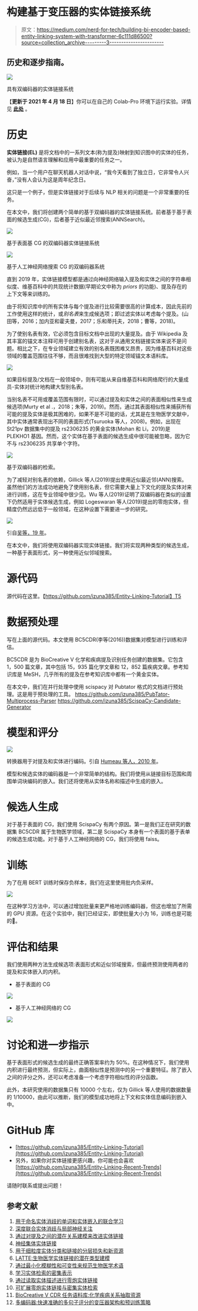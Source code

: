 # 构建基于变压器的实体链接系统

> 原文：<https://medium.com/nerd-for-tech/building-bi-encoder-based-entity-linking-system-with-transformer-6c111d86500?source=collection_archive---------3----------------------->

## 历史和逐步指南。

![](img/f07269cdcd9bdb20811d0152125dbaf3.png)

具有双编码器的实体链接系统

【**更新于 2021 年 4 月 18 日**】你可以在自己的 Colab-Pro 环境下运行实验。详情见 [**此处**](https://github.com/izuna385/Entity-Linking-Tutorial/blob/main/docs/Colab_Pro_Tutorial.md) 。

# **历史**

**实体链接(EL)** 是将文档中的一系列文本(称为提及)映射到知识图中的实体的任务，被认为是自然语言理解和应用中最重要的任务之一。

例如，当一个用户在聊天机器人对话中说，“我今天看到了独立日，它非常令人兴奋，”没有人会认为这是周年纪念日。

这只是一个例子，但是实体链接对于后续与 NLP 相关的问题是一个非常重要的任务。

在本文中，我们将创建两个简单的基于双编码器的实体链接系统。前者基于基于表面的候选生成(CG)，后者基于近似最近邻搜索(ANNSearch)。

![](img/f4366e2e3bcdc1569b08041bb2a6784e.png)

基于表面基 CG 的双编码器实体链接系统

![](img/b14e4296011ee6fab05fa2180f83a2e5.png)

基于人工神经网络搜索 CG 的双编码器系统

直到 2019 年，实体链接模型都是通过向神经网络输入提及和实体之间的字符串相似度、维基百科中的共现统计数据(早期论文中称为 *priors* 的功能)、提及存在的上下文等来训练的。

由于将知识库中的所有实体与每个提及进行比较需要很高的计算成本，因此先前的工作使用这样的统计，或*别名表*来生成候选项；即过滤实体以考虑每个提及。(山田等，2016；加内亚和霍夫曼，2017；乐和蒂托夫，2018；曹等，2018)。

为了使别名表有效，它必须包含目标文档中出现的大量提及。由于 Wikipedia 及其丰富的锚文本注释可用于创建别名表，这对于从通用文档链接实体来说不是问题。相比之下，在专业领域建立有效的别名表既困难又昂贵，因为维基百科对这些领域的覆盖范围往往不够，而且很难找到大型的特定领域锚文本语料库。

![](img/61507a4fe989e0b65c00a0470d2fd0a7.png)

如果目标提及/文档在一般领域中，则有可能从来自维基百科和网络爬行的大量成员-实体对统计地构建大型别名表。

当别名表不可用或覆盖范围有限时，可以通过提及和实体之间的表面相似性来生成候选项(Murty et al .，2018；朱等，2019)。然而，通过其表面相似性来捕获所有可能的提及实体是极其困难的，如果不是不可能的话，尤其是在生物医学文献中，其中实体通常表现出不同的表面形式(Tsuruoka 等人，2008)。例如，出现在 St21pv 数据集中的提及 rs2306235 的黄金实体(Mohan 和 Li，2019)是 PLEKHO1 基因。然而，这个实体在基于表面的候选生成中很可能被忽略，因为它不与 rs2306235 共享单个字符。

![](img/2cf1f85a906f09784813bd180e8e9a1e.png)

基于双编码器的检索。

为了减轻对别名表的依赖，Gillick 等人(2019)提出使用近似最近邻(ANN)搜索。虽然他们的方法成功地避免了使用别名表，但它需要大量上下文化的提及实体对来进行训练，这在专业领域中很少见。Wu 等人(2019)证明了双编码器在类似的设置下仍然适用于实体候选生成，例如 Logeswaran 等人(2019)提出的零炮实体，但精度仍然远远低于一般领域，在这种设置下需要进一步的研究。

![](img/7561368d10deaf597e08794a46229b3c.png)

引自[吴等，19 年](https://arxiv.org/abs/1911.03814)。

在本文中，我们将使用双编码器实现实体链接。我们将实现两种类型的候选生成，一种基于表面形式，另一种使用近似邻域搜索。

# **源代码**

源代码在这里。【https://github.com/izuna385/Entity-Linking-Tutorial】T5


# **数据预处理**

写在上面的源代码。本文使用 BC5CDR(李等(2016))数据集对模型进行训练和评估。

BC5CDR 是为 BioCreative V 化学和疾病提及识别任务创建的数据集。它包含 1，500 篇文章，其中包括 15，935 篇化学文章和 12，852 篇疾病文章。参考知识库是 MeSH，几乎所有的提及在参考知识库中都有一个黄金实体。

在本文中，我们在并行处理中使用 scispacy 对 Pubtator 格式的文档进行预处理。这是用于预处理的工具。
https://github.com/izuna385/PubTator-Multiprocess-Parser
https://github.com/izuna385/ScispaCy-Candidate-Generator

# **模型和评分**

![](img/07841b284ff53d969f53a06b80c5425e.png)

转换器用于对提及和实体进行编码。引自 [Humeau 等人，2010 年](https://arxiv.org/abs/1905.01969)。

模型和候选实体的编码器是一个非常简单的结构。我们将使用从链接目标范围和周围单词块编码的嵌入。我们还将使用从实体名称和描述中生成的嵌入。

# **候选人生成**

对于基于表面的 CG，我们使用 ScispaCy 有两个原因。第一是我们正在研究的数据集 BC5CDR 属于生物医学领域，第二是 ScispaCy 本身有一个表面的基于表单的候选生成功能。对于基于人工神经网络的 CG，我们将使用 faiss。

# **训练**

为了在用 BERT 训练时保存负样本，我们在这里使用批内负采样。

![](img/ca68ec5b8957af415a135c84d79df58b.png)

在这种学习方法中，可以通过增加批量来更严格地训练编码器，但这也增加了所需的 GPU 资源。在这个实验中，我们已经证实，即使批量大小为 16，训练也是可能的🙂。

# **评估和结果**

我们使用两种方法生成候选项:表面形式和近似邻域搜索，但最终预测使用两者的提及和实体嵌入的内积。

*   基于表面的 CG

![](img/47a5edc189b8b166b1507e2a95286798.png)

*   基于人工神经网络的 CG

![](img/62886b18d59fa7165f2b026501ea88bd.png)

# **讨论和进一步指示**

基于表面形式的候选生成的最终正确答案率约为 50%。在这种情况下，我们使用内积进行最终预测，但实际上，曲面相似性是预测中的另一个重要特征。除了嵌入之间的评分之外，还可以考虑准备一个考虑字符相似性的评分函数。

此外，本研究使用的数据集只有 10000 个左右，仅为 Gillick 等人使用的数据数量的 1/10000，由此可以推断，我们的模型成功地将上下文和实体信息编码到嵌入中。

# **GitHub 库**

*   [https://github.com/izuna385/Entity-Linking-Tutorial](https://github.com/izuna385/Entity-Linking-Tutorial)
*   另外，如果你对实体链接更感兴趣，你可能也会喜欢
    [https://github.com/izuna385/Entity-Linking-Recent-Trends](https://github.com/izuna385/Entity-Linking-Recent-Trends)

请随时联系或提出问题！

## **参考文献**

1.  [用于命名实体消歧的单词和实体嵌入的联合学习](https://www.aclweb.org/anthology/K16-1025.pdf)
2.  [深度联合实体消歧与局部神经关注](https://www.aclweb.org/anthology/D17-1277.pdf)
3.  [通过对提及之间的潜在关系建模来改进实体链接](https://www.aclweb.org/anthology/P18-1148/)
4.  [神经集体实体链接](https://arxiv.org/abs/1811.08603)
5.  [用于细粒度实体分类和链接的分层损失和新资源](https://www.aclweb.org/anthology/P18-1010/)
6.  [LATTE:生物医学实体链接的潜在类型建模](https://arxiv.org/abs/1911.09787)
7.  [通过最小化模糊性和可变性来规范生物医学术语](https://www.ncbi.nlm.nih.gov/pmc/articles/PMC2352870/)
8.  [学习实体检索的密集表示](https://arxiv.org/abs/1909.10506)
9.  [通过读取实体描述进行零炮实体链接](https://arxiv.org/abs/1906.07348)
10.  [可扩展零炮实体链接与密集实体检索](https://arxiv.org/abs/1911.03814)
11.  [BioCreative V CDR 任务语料库:化学疾病关系抽取资源](https://www.ncbi.nlm.nih.gov/pmc/articles/PMC4860626/)
12.  [多编码器:快速准确的多句子评分的变压器架构和预训练策略](https://arxiv.org/abs/1905.01969)